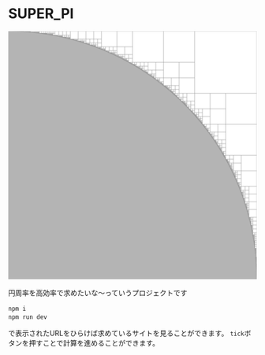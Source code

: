# SUPER_PI
![円周率を求めてる様子](image.png)

円周率を高効率で求めたいな〜っていうプロジェクトです
```sh
npm i
npm run dev
```
で表示されたURLをひらけば求めているサイトを見ることができます。
`tick`ボタンを押すことで計算を進めることができます。